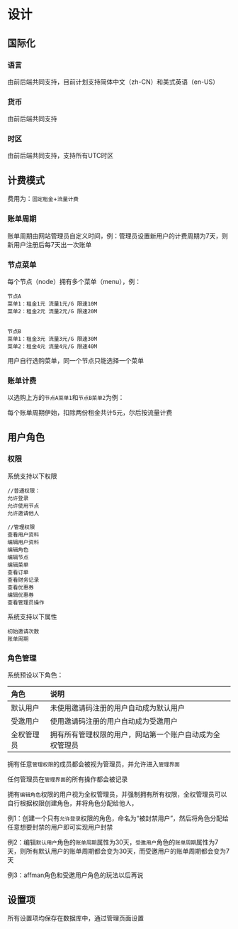 # 设计

## 国际化

### 语言

由前后端共同支持，目前计划支持简体中文（zh-CN）和美式英语（en-US）

### 货币

由前后端共同支持

### 时区

由前后端共同支持，支持所有UTC时区

## 计费模式

费用为：`固定租金`+`流量计费`

### 账单周期

账单周期由网站管理员自定义时间，例：管理员设置新用户的计费周期为7天，则新用户注册后每7天出一次账单

### 节点菜单

每个节点（node）拥有多个菜单（menu），例：

```text
节点A
菜单1：租金1元 流量1元/G 限速10M
菜单2：租金2元 流量2元/G 限速20M


节点B
菜单1：租金3元 流量3元/G 限速30M
菜单2：租金4元 流量4元/G 限速40M
```

用户自行选购菜单，同一个节点只能选择一个菜单

### 账单计费

以选购上方的`节点A菜单1`和`节点B菜单2`为例：

每个账单周期伊始，扣除两份租金共计5元，尔后按流量计费

## 用户角色

### 权限

系统支持以下权限

```text
//普通权限：
允许登录
允许使用节点
允许邀请他人

//管理权限
查看用户资料
编辑用户资料
编辑角色
编辑节点
编辑菜单
查看订单
查看财务记录
查看优惠券
编辑优惠券
查看管理员操作
```

系统支持以下属性

```text
初始邀请次数
账单周期
```

### 角色管理

系统预设以下角色：

| 角色 | 说明 |
| :--- | :--- |
| 默认用户 | 未使用邀请码注册的用户自动成为默认用户 |
| 受邀用户 | 使用邀请码注册的用户自动成为受邀用户 |
| 全权管理员 | 拥有所有管理权限的用户，网站第一个账户自动成为全权管理员 |

拥有任意`管理权限`的成员都会被视为管理员，并允许进入`管理界面`

任何管理员在`管理界面`的所有操作都会被记录

拥有`编辑角色`权限的用户视为全权管理员，并强制拥有所有权限，全权管理员可以自行根据权限创建角色，并将角色分配给他人，

例1：创建一个只有`允许登录`权限的角色，命名为“被封禁用户”，然后将角色分配给任意想要封禁的用户即可实现用户封禁

例2：编辑`默认用户`角色的`账单周期`属性为30天，`受邀用户`角色的`账单周期`属性为7天，则所有默认用户的账单周期都会变为30天，而受邀用户的账单周期都会变为7天

例3：affman角色和受邀用户角色的玩法以后再说

## 设置项

所有设置项均保存在数据库中，通过管理页面设置

